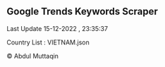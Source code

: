 

## Google Trends Keywords Scraper 
 
Last Update 15-12-2022 , 23:35:37

Country List :
VIETNAM.json



© Abdul Muttaqin 
